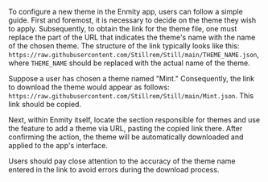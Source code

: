 To configure a new theme in the Enmity app, users can follow a simple guide. First and foremost, it is necessary to decide on the theme they wish to apply. Subsequently, to obtain the link for the theme file, one must replace the part of the URL that indicates the theme's name with the name of the chosen theme. The structure of the link typically looks like this: `https://raw.githubusercontent.com/Stillrem/Still/main/THEME_NAME.json`, where `THEME_NAME` should be replaced with the actual name of the theme.

Suppose a user has chosen a theme named "Mint." Consequently, the link to download the theme would appear as follows: `https://raw.githubusercontent.com/Stillrem/Still/main/Mint.json`. This link should be copied.

Next, within Enmity itself, locate the section responsible for themes and use the feature to add a theme via URL, pasting the copied link there. After confirming the action, the theme will be automatically downloaded and applied to the app's interface.

Users should pay close attention to the accuracy of the theme name entered in the link to avoid errors during the download process.
